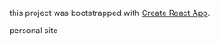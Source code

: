 this project was bootstrapped with [Create React App](https://github.com/facebook/create-react-app).

personal site
